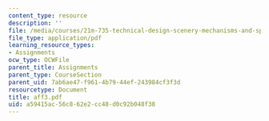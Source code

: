```yaml
---
content_type: resource
description: ''
file: /media/courses/21m-735-technical-design-scenery-mechanisms-and-special-effects-spring-2004/a59415ac56c862e2cc48d0c92b048f38_aff3.pdf
file_type: application/pdf
learning_resource_types:
- Assignments
ocw_type: OCWFile
parent_title: Assignments
parent_type: CourseSection
parent_uid: 7ab6ae47-f961-4b79-44ef-243984cf3f3d
resourcetype: Document
title: aff3.pdf
uid: a59415ac-56c8-62e2-cc48-d0c92b048f38
---
```


